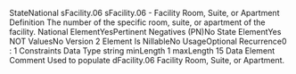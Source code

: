 

StateNational
sFacility.06
sFacility.06 - Facility Room, Suite, or Apartment
Definition
The number of the specific room, suite, or apartment of the facility.
National ElementYesPertinent Negatives (PN)No
State ElementYes
NOT ValuesNo
Version 2 Element
Is NillableNo
UsageOptional
Recurrence0 : 1
Constraints
Data Type
string
minLength
1
maxLength
15
Data Element Comment
Used to populate dFacility.06 Facility Room, Suite, or Apartment.
